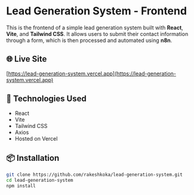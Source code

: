 # Lead Generation System - Frontend

This is the frontend of a simple lead generation system built with **React**, **Vite**, and **Tailwind CSS**. It allows users to submit their contact information through a form, which is then processed and automated using **n8n**.

## 🌐 Live Site

[https://lead-generation-system.vercel.app](https://lead-generation-system.vercel.app)

## 🚀 Technologies Used

- React
- Vite
- Tailwind CSS
- Axios
- Hosted on Vercel

## 📦 Installation

```bash
git clone https://github.com/rakeshkoka/lead-generation-system.git
cd lead-generation-system
npm install

